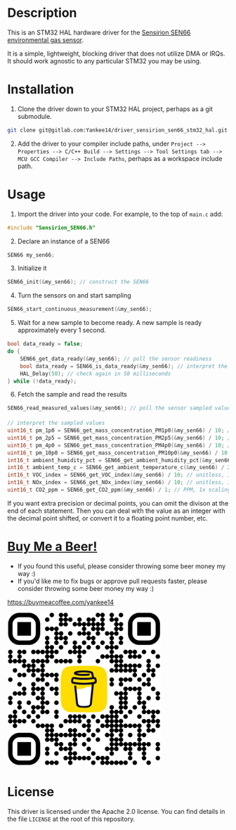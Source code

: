 # Description

This is an STM32 HAL hardware driver for the [Sensirion SEN66 environmental gas sensor](https://www.digikey.com/short/bd481vz2).

It is a simple, lightweight, blocking driver that does not utilize DMA or IRQs. It should work agnostic to any particular STM32 you may be using.

# Installation

1. Clone the driver down to your STM32 HAL project, perhaps as a git submodule.

```BASH
git clone git@gitlab.com:Yankee14/driver_sensirion_sen66_stm32_hal.git my_stm_project/Drivers/Sensirion_SEN66
```

2. Add the driver to your compiler include paths, under `Project --> Properties --> C/C++ Build --> Settings --> Tool Settings tab --> MCU GCC Compiler --> Include Paths`, perhaps as a workspace include path.

# Usage

1. Import the driver into your code. For example, to the top of `main.c` add:

```c
#include "Sensirion_SEN66.h"
```

2. Declare an instance of a SEN66

```c
SEN66 my_sen66;
```

3. Initialize it

```c
SEN66_init(&my_sen66); // construct the SEN66
```

4. Turn the sensors on and start sampling

```c
SEN66_start_continuous_measurement(&my_sen66);
```

5. Wait for a new sample to become ready. A new sample is ready approximately every 1 second.

```c
bool data_ready = false;
do {
    SEN66_get_data_ready(&my_sen66); // poll the sensor readiness
    bool data_ready = SEN66_is_data_ready(&my_sen66); // interpret the readiness result as a boolean
    HAL_Delay(50); // check again in 50 milliseconds
} while (!data_ready);

```

6. Fetch the sample and read the results

```c
SEN66_read_measured_values(&my_sen66); // poll the sensor sampled values

// interpret the sampled values
uint16_t pm_1p0 = SEN66_get_mass_concentration_PM1p0(&my_sen66) / 10; // ug/m^3, 10x scaling
uint16_t pm_2p5 = SEN66_get_mass_concentration_PM2p5(&my_sen66) / 10; // ug/m^3, 10x scaling
uint16_t pm_4p0 = SEN66_get_mass_concentration_PM4p0(&my_sen66) / 10; // ug/m^3, 10x scaling
uint16_t pm_10p0 = SEN66_get_mass_concentration_PM10p0(&my_sen66) / 10; // ug/m^3, 10x scaling
int16_t ambient_humidity_pct = SEN66_get_ambient_humidity_pct(&my_sen66) / 100; // RH%, 100x scaling
int16_t ambient_temp_c = SEN66_get_ambient_temperature_c(&my_sen66) / 200; // deg C, 200x scaling
int16_t VOC_index = SEN66_get_VOC_index(&my_sen66) / 10; // unitless, 10x scaling
int16_t NOx_index = SEN66_get_NOx_index(&my_sen66) / 10; // unitless, 10x scaling
uint16_t CO2_ppm = SEN66_get_CO2_ppm(&my_sen66) / 1; // PPM, 1x scaling
```

If you want extra precision or decimal points, you can omit the divison at the end of each statement. Then you can deal with the value as an integer with the decimal point shifted, or convert it to a floating point number, etc.

# [Buy Me a Beer!](https://buymeacoffee.com/yankee14)

* If you found this useful, please consider throwing some beer money my way :)
* If you'd like me to fix bugs or approve pull requests faster, please consider throwing some beer money my way :)

https://buymeacoffee.com/yankee14

![author donation link](bmc_qr.png)

# License

This driver is licensed under the Apache 2.0 license. You can find details in the file `LICENSE` at the root of this repository.
